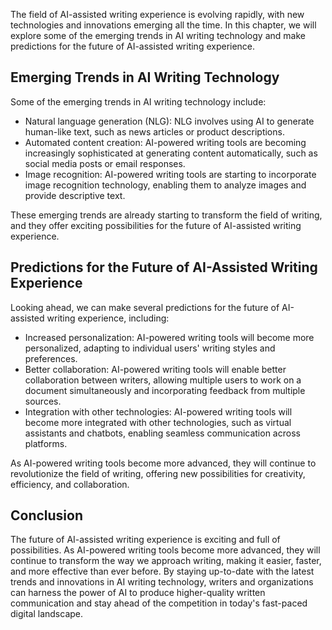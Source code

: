 
The field of AI-assisted writing experience is evolving rapidly, with new technologies and innovations emerging all the time. In this chapter, we will explore some of the emerging trends in AI writing technology and make predictions for the future of AI-assisted writing experience.

Emerging Trends in AI Writing Technology
----------------------------------------

Some of the emerging trends in AI writing technology include:

* Natural language generation (NLG): NLG involves using AI to generate human-like text, such as news articles or product descriptions.
* Automated content creation: AI-powered writing tools are becoming increasingly sophisticated at generating content automatically, such as social media posts or email responses.
* Image recognition: AI-powered writing tools are starting to incorporate image recognition technology, enabling them to analyze images and provide descriptive text.

These emerging trends are already starting to transform the field of writing, and they offer exciting possibilities for the future of AI-assisted writing experience.

Predictions for the Future of AI-Assisted Writing Experience
------------------------------------------------------------

Looking ahead, we can make several predictions for the future of AI-assisted writing experience, including:

* Increased personalization: AI-powered writing tools will become more personalized, adapting to individual users' writing styles and preferences.
* Better collaboration: AI-powered writing tools will enable better collaboration between writers, allowing multiple users to work on a document simultaneously and incorporating feedback from multiple sources.
* Integration with other technologies: AI-powered writing tools will become more integrated with other technologies, such as virtual assistants and chatbots, enabling seamless communication across platforms.

As AI-powered writing tools become more advanced, they will continue to revolutionize the field of writing, offering new possibilities for creativity, efficiency, and collaboration.

Conclusion
----------

The future of AI-assisted writing experience is exciting and full of possibilities. As AI-powered writing tools become more advanced, they will continue to transform the way we approach writing, making it easier, faster, and more effective than ever before. By staying up-to-date with the latest trends and innovations in AI writing technology, writers and organizations can harness the power of AI to produce higher-quality written communication and stay ahead of the competition in today's fast-paced digital landscape.
